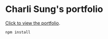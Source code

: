 # Charli Sung's portfolio

[Click to view the portfolio](https://devcharli.tech/).

```
npm install
```
